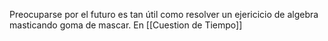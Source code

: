 Preocuparse por el futuro es tan útil como resolver un ejericicio de algebra masticando goma de mascar. 
En [[Cuestion de Tiempo]]